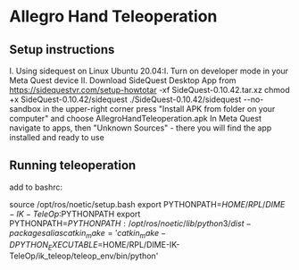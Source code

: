 # Allegro Hand Teleoperation

## Setup instructions
I. Using sidequest on Linux Ubuntu 20.04:I. Turn on developer mode in your Meta Quest device
II. Download SideQuest Desktop App from https://sidequestvr.com/setup-howtotar -xf SideQuest-0.10.42.tar.xz
chmod +x SideQuest-0.10.42/sidequest
./SideQuest-0.10.42/sidequest --no-sandbox
in the upper-right corner press "Install APK from folder on your computer" and choose AllegroHandTeleoperation.apk
In Meta Quest navigate to apps, then "Unknown Sources" - there you will find the app installed and ready to use

## Running teleoperation

add to bashrc:

source /opt/ros/noetic/setup.bash
export PYTHONPATH=$HOME/RPL/DIME-IK-TeleOp:$PYTHONPATH
export PYTHONPATH=$PYTHONPATH:/opt/ros/noetic/lib/python3/dist-packages
alias catkin_make='catkin_make -DPYTHON_EXECUTABLE=$HOME/RPL/DIME-IK-TeleOp/ik_teleop/teleop_env/bin/python'
